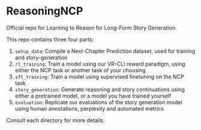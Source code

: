 # ReasoningNCP

Official repo for Learning to Reason for Long-Form Story Generation.

This repo contains three four parts:

1. `setup_data`: Compile a Next-Chapter Prediction dataset, used for training and story-generation
2. `rl_training`: Train a model using our VR-CLI reward paradigm, using either the NCP task or another task of your choosing
3. `sft_training`: Train a model using supervised finetuning on the NCP task
4. `story_generation`: Generate reasoning and story continuations using either a pretrained model, or a model you have trained yourself
5. `evaluation`: Replicate our evaluations of the story generation model using human annotations, perplexity and automated metrics

Consult each directory for more details.
